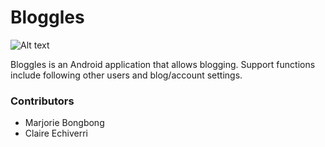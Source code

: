 Bloggles
========


![Alt text](https://fbcdn-sphotos-h-a.akamaihd.net/hphotos-ak-prn1/v/t34.0-12/1616717_10151916553111644_1065110949_n.jpg?oh=eadbd11e0d60538a778d518b76b78f7b&oe=53265E0A&__gda__=1395015957_20295694e275314d4a541efdc3c98598 "Bloggles Home Page")


Bloggles is an Android application that allows blogging. Support functions include following other users and blog/account settings.


### Contributors 
* Marjorie Bongbong
* Claire Echiverri
